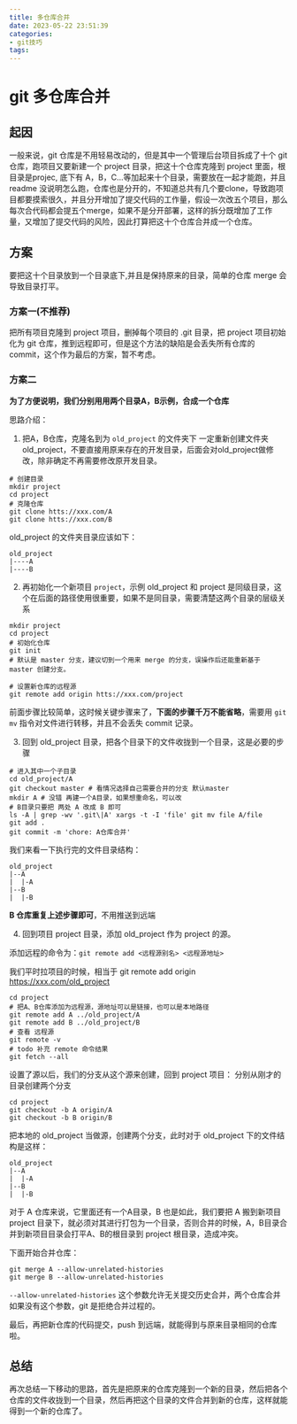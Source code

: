 ```yaml
---
title: 多仓库合并
date: 2023-05-22 23:51:39
categories:
- git技巧
tags:
---
```


# git 多仓库合并

## 起因
一般来说，git 仓库是不用轻易改动的，但是其中一个管理后台项目拆成了十个 git 仓库，跑项目又要新建一个 project 目录，把这十个仓库克隆到 project 里面，根目录是projec, 底下有 A，B，C...等加起来十个目录，需要放在一起才能跑，并且 readme 没说明怎么跑，仓库也是分开的，不知道总共有几个要clone，导致跑项目都要摸索很久，并且分开增加了提交代码的工作量，假设一次改五个项目，那么每次合代码都会提五个merge，如果不是分开部署，这样的拆分既增加了工作量，又增加了提交代码的风险，因此打算把这十个仓库合并成一个仓库。

## 方案
要把这十个目录放到一个目录底下,并且是保持原来的目录，简单的仓库 merge 会导致目录打平。

### 方案一(不推荐)
把所有项目克隆到 project 项目，删掉每个项目的 .git 目录，把 project 项目初始化为 git 仓库，推到远程即可，但是这个方法的缺陷是会丢失所有仓库的commit，这个作为最后的方案，暂不考虑。

### 方案二
**为了方便说明，我们分别用用两个目录A，B示例，合成一个仓库**

思路介绍：
1. 把A，B仓库，克隆名到为 `old_project` 的文件夹下
一定重新创建文件夹 old_project，不要直接用原来存在的开发目录，后面会对old_project做修改，除非确定不再需要修改原开发目录。
```shell
# 创建目录
mkdir project 
cd project
# 克隆仓库
git clone htts://xxx.com/A
git clone htts://xxx.com/B
```

old_project 的文件夹目录应该如下：

```text
old_project
|----A
|----B
```

2. 再初始化一个新项目 `project`，示例 old_project 和 project 是同级目录，这个在后面的路径使用很重要，如果不是同目录，需要清楚这两个目录的层级关系

```shell
mkdir project
cd project
# 初始化仓库
git init
# 默认是 master 分支，建议切到一个用来 merge 的分支，误操作后还能重新基于 master 创建分支。

# 设置新仓库的远程源
git remote add origin htts://xxx.com/project
```

前面步骤比较简单，这时候关键步骤来了，**下面的步骤千万不能省略**，需要用 `git mv` 指令对文件进行转移，并且不会丢失 commit 记录。

3. 回到 old_project 目录，把各个目录下的文件收拢到一个目录，这是必要的步骤

```shell
# 进入其中一个子目录
cd old_project/A
git checkout master # 看情况选择自己需要合并的分支 默认master
mkdir A # 没错 再建一个A目录，如果想重命名，可以改
# B目录只要把 两处 A 改成 B 即可
ls -A | grep -wv '.git\|A' xargs -t -I 'file' git mv file A/file
git add .
git commit -m 'chore: A仓库合并'
```
我们来看一下执行完的文件目录结构：

```text
old_project
|--A
|  |-A
|--B
|  |-B
```

**B 仓库重复上述步骤即可**，不用推送到远端

4. 回到项目 project 目录，添加 old_project 作为 project 的源。

添加远程的命令为：`git remote add <远程源别名> <远程源地址>`

我们平时拉项目的时候，相当于 git remote add origin https://xxx.com/old_project
```shell
cd project
# 把A、B仓库添加为远程源，源地址可以是链接，也可以是本地路径
git remote add A ../old_project/A
git remote add B ../old_project/B
# 查看 远程源
git remote -v
# todo 补充 remote 命令结果
git fetch --all
```

设置了源以后，我们的分支从这个源来创建，回到 project 项目：
分别从刚才的目录创建两个分支

```shell
cd project
git checkout -b A origin/A
git checkout -b B origin/B
```

把本地的 old_project 当做源，创建两个分支，此时对于 old_project 下的文件结构是这样：

```text
old_project
|--A
|  |-A
|--B
|  |-B
```
对于 A 仓库来说，它里面还有一个A目录，B 也是如此，我们要把 A 搬到新项目 project 目录下，就必须对其进行打包为一个目录，否则合并的时候，A，B目录合并到新项目目录会打平A、B的根目录到 project 根目录，造成冲突。

下面开始合并仓库：
```shell
git merge A --allow-unrelated-histories 
git merge B --allow-unrelated-histories 
```

`--allow-unrelated-histories` 这个参数允许无关提交历史合并，两个仓库合并如果没有这个参数，git 是拒绝合并过程的。

最后，再把新仓库的代码提交，push 到远端，就能得到与原来目录相同的仓库啦。

## 总结
再次总结一下移动的思路，首先是把原来的仓库克隆到一个新的目录，然后把各个仓库的文件收拢到一个目录，然后再把这个目录的文件合并到新的仓库，这样就能得到一个新的仓库了。








